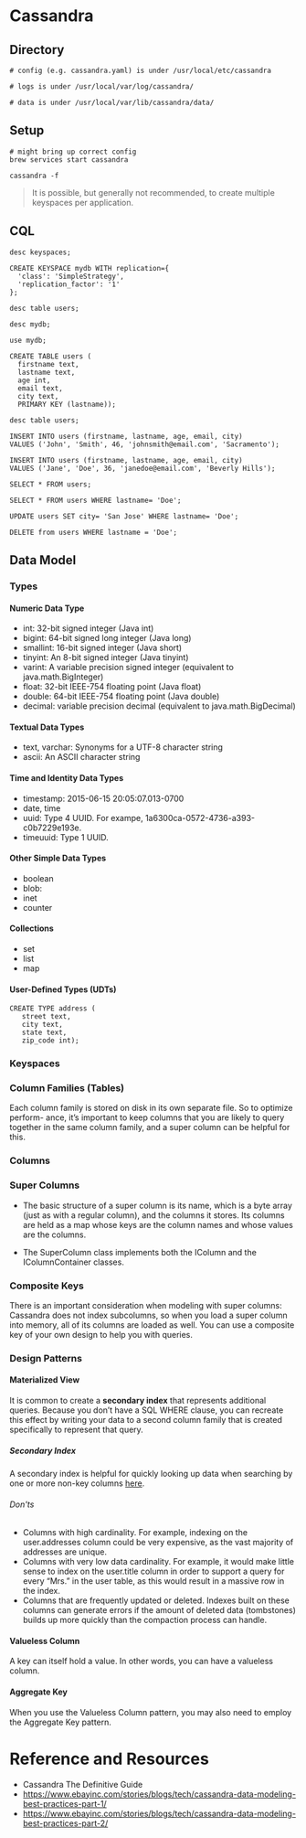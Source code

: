 
# Cassandra

## Directory

```shell
# config (e.g. cassandra.yaml) is under /usr/local/etc/cassandra

# logs is under /usr/local/var/log/cassandra/

# data is under /usr/local/var/lib/cassandra/data/
```

## Setup

```shell
# might bring up correct config
brew services start cassandra

cassandra -f
```
> It is possible, but generally not recommended, to create multiple keyspaces per application.

## CQL

```shell
desc keyspaces;

CREATE KEYSPACE mydb WITH replication={
  'class': 'SimpleStrategy', 
  'replication_factor': '1'
};

desc table users;

desc mydb;

use mydb;

CREATE TABLE users ( 
  firstname text,
  lastname text,
  age int,
  email text,
  city text,
  PRIMARY KEY (lastname));

desc table users;

INSERT INTO users (firstname, lastname, age, email, city) 
VALUES ('John', 'Smith', 46, 'johnsmith@email.com', 'Sacramento');

INSERT INTO users (firstname, lastname, age, email, city) 
VALUES ('Jane', 'Doe', 36, 'janedoe@email.com', 'Beverly Hills');

SELECT * FROM users;

SELECT * FROM users WHERE lastname= 'Doe';

UPDATE users SET city= 'San Jose' WHERE lastname= 'Doe';

DELETE from users WHERE lastname = 'Doe';
```

## Data Model

### Types

#### Numeric Data Type
* int: 32-bit signed integer (Java int)
* bigint: 64-bit signed long integer (Java long)
* smallint: 16-bit signed integer (Java short)
* tinyint: An 8-bit signed integer (Java tinyint)
* varint: A variable precision signed integer (equivalent to java.math.BigInteger)
* float: 32-bit IEEE-754 floating point (Java float)
* double: 64-bit IEEE-754 floating point (Java double)
* decimal: variable precision decimal (equivalent to java.math.BigDecimal) 
#### Textual Data Types
* text, varchar: Synonyms for a UTF-8 character string
* ascii: An ASCII character string 
#### Time and Identity Data Types
* timestamp: 2015-06-15 20:05:07.013-0700
* date, time
* uuid: Type 4 UUID. For exampe, 1a6300ca-0572-4736-a393-c0b7229e193e.
* timeuuid: Type 1 UUID. 
#### Other Simple Data Types
* boolean
* blob:
* inet
* counter
#### Collections
* set
* list
* map
#### User-Defined Types (UDTs)
```shell
CREATE TYPE address (
   street text,
   city text,
   state text,
   zip_code int);
```

### Keyspaces

### Column Families (Tables)
Each column family is stored on disk in its own separate file. So to optimize perform- ance, it’s important to keep columns that you are likely to query together in the same column family, and a super column can be helpful for this.
### Columns
### Super Columns
* The basic structure of a super column is its name, which is a byte array (just as with a regular column), and the columns it stores. Its columns are held as a map whose keys are the column names and whose values are the columns.

* The SuperColumn class implements both the IColumn and the IColumnContainer classes.

### Composite Keys
There is an important consideration when modeling with super columns: Cassandra does not index subcolumns, so when you load a super column into memory, all of its columns are loaded as well. You can use a composite key of your own design to help you with queries.

### Design Patterns

#### Materialized View
It is common to create a **secondary index** that represents additional queries. Because you don’t have a SQL WHERE clause, you can recreate this effect by writing your data to a second column family that is created specifically to represent that query.

##### Secondary Index
A secondary index is helpful for quickly looking up data when searching by one or more non-key columns [here](https://cloud.google.com/spanner/docs/secondary-indexes).

###### Don'ts
* Columns with high cardinality. For example, indexing on the user.addresses column could be very expensive, as the vast majority of addresses are unique.
* Columns with very low data cardinality. For example, it would make little sense to index on the user.title column in order to support a query for every “Mrs.” in the user table, as this would result in a massive row in the index.
* Columns that are frequently updated or deleted. Indexes built on these columns can generate errors if the amount of deleted data (tombstones) builds up more quickly than the compaction process can handle.

#### Valueless Column
A key can itself hold a value. In other words, you can have a valueless column.

#### Aggregate Key
When you use the Valueless Column pattern, you may also need to employ the Aggregate Key pattern.

# Reference and Resources

* Cassandra The Definitive Guide
* https://www.ebayinc.com/stories/blogs/tech/cassandra-data-modeling-best-practices-part-1/
* https://www.ebayinc.com/stories/blogs/tech/cassandra-data-modeling-best-practices-part-2/
